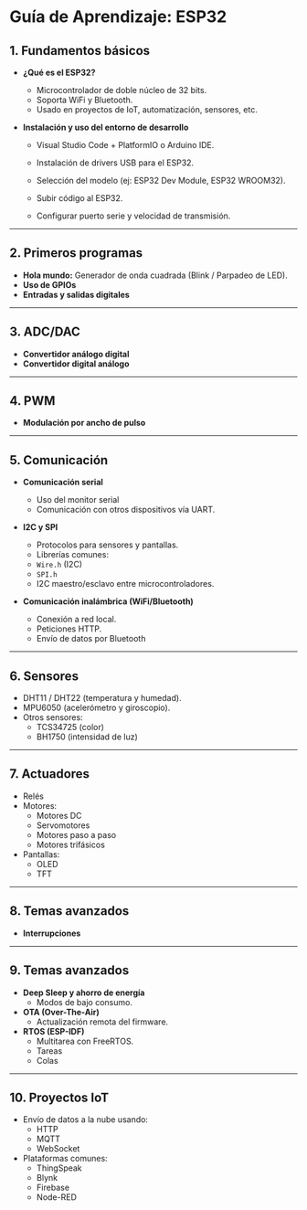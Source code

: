 # Guía de Aprendizaje: ESP32

## 1. Fundamentos básicos

- **¿Qué es el ESP32?**
    - Microcontrolador de doble núcleo de 32 bits.
    - Soporta WiFi y Bluetooth.
    - Usado en proyectos de IoT, automatización, sensores, etc.

- **Instalación y uso del entorno de desarrollo**
    - Visual Studio Code + PlatformIO o Arduino IDE.
    - Instalación de drivers USB para el ESP32.
    - Selección del modelo (ej: ESP32 Dev Module, ESP32 WROOM32).

    - Subir código al ESP32.
    - Configurar puerto serie y velocidad de transmisión.

---

## 2. Primeros programas

- **Hola mundo:** Generador de onda cuadrada (Blink / Parpadeo de LED).
- **Uso de GPIOs**
- **Entradas y salidas digitales**

---

## 3. ADC/DAC
- **Convertidor análogo digital**
- **Convertidor digital análogo**
---

## 4. PWM
- **Modulación por ancho de pulso**

---

## 5. Comunicación

- **Comunicación serial**
    - Uso del monitor serial
    - Comunicación con otros dispositivos vía UART.

- **I2C y SPI**
    - Protocolos para sensores y pantallas.
    - Librerías comunes:
    - `Wire.h` (I2C)
    - `SPI.h`
    - I2C maestro/esclavo entre microcontroladores.
- **Comunicación inalámbrica (WiFi/Bluetooth)**
    - Conexión a red local.
    - Peticiones HTTP.
    - Envío de datos por Bluetooth

---

## 6. Sensores

- DHT11 / DHT22 (temperatura y humedad).
- MPU6050 (acelerómetro y giroscopio).
- Otros sensores:
  - TCS34725 (color)
  - BH1750 (intensidad de luz)

---

## 7. Actuadores

- Relés
- Motores:
  - Motores DC
  - Servomotores
  - Motores paso a paso
  - Motores trifásicos
- Pantallas:
  - OLED
  - TFT

---

## 8. Temas avanzados
-   **Interrupciones**

---

## 9. Temas avanzados
-   **Deep Sleep y ahorro de energía**
    - Modos de bajo consumo.
-   **OTA (Over-The-Air)**
    - Actualización remota del firmware.
-   **RTOS (ESP-IDF)**
    - Multitarea con FreeRTOS.
    - Tareas
    - Colas

---

## 10. Proyectos IoT

- Envío de datos a la nube usando:
  - HTTP
  - MQTT
  - WebSocket
- Plataformas comunes:
  - ThingSpeak
  - Blynk
  - Firebase
  - Node-RED